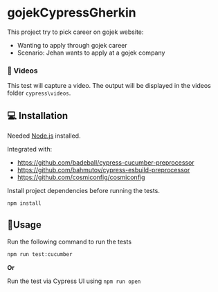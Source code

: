 ﻿# gojekCypressGherkin

This project try to pick career on gojek website:
- Wanting to apply through gojek career
- Scenario: Jehan wants to apply at a gojek company

### 🎥 Videos
This test will capture a video. The output will be displayed in the videos folder `cypress\videos`.


## 💻 Installation

Needed [Node.js](https://nodejs.dev/) installed.


Integrated with:
- https://github.com/badeball/cypress-cucumber-preprocessor
- https://github.com/bahmutov/cypress-esbuild-preprocessor
- https://github.com/cosmiconfig/cosmiconfig

Install project dependencies before running the tests.

```bash
npm install
```

## 🚀Usage
Run the following command to run the tests
```bash
npm run test:cucumber
```
__Or__

Run the test via Cypress UI using `npm run open`
